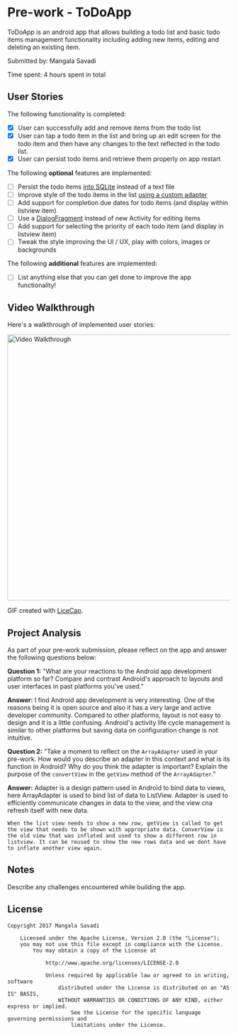 # Pre-work - ToDoApp

ToDoApp is an android app that allows building a todo list and basic todo items management functionality including adding new items, editing and deleting an existing item.

Submitted by: Mangala Savadi

Time spent: 4 hours spent in total

## User Stories

The following functionality is completed:

* [X] User can successfully add and remove items from the todo list
* [X] User can tap a todo item in the list and bring up an edit screen for the todo item and then have any changes to the text reflected in the todo list.
* [X] User can persist todo items and retrieve them properly on app restart

The following **optional** features are implemented:

* [ ] Persist the todo items [into SQLite](http://guides.codepath.com/android/Persisting-Data-to-the-Device#sqlite) instead of a text file
* [ ] Improve style of the todo items in the list [using a custom adapter](http://guides.codepath.com/android/Using-an-ArrayAdapter-with-ListView)
* [ ] Add support for completion due dates for todo items (and display within listview item)
* [ ] Use a [DialogFragment](http://guides.codepath.com/android/Using-DialogFragment) instead of new Activity for editing items
* [ ] Add support for selecting the priority of each todo item (and display in listview item)
* [ ] Tweak the style improving the UI / UX, play with colors, images or backgrounds

The following **additional** features are implemented:

* [ ] List anything else that you can get done to improve the app functionality!

## Video Walkthrough

Here's a walkthrough of implemented user stories:

<img src='http://i.imgur.com/geac0pv.gif' title='Video Walkthrough' width='600' alt='Video Walkthrough' />

GIF created with [LiceCap](http://www.cockos.com/licecap/).

## Project Analysis

As part of your pre-work submission, please reflect on the app and answer the following questions below:

**Question 1:** "What are your reactions to the Android app development platform so far? Compare and contrast Android's approach to layouts and user interfaces in past platforms you've used."

**Answer:** I find Android app development is very interesting. One of the reasons being it is open source and also it has a very large and active developer community. Compared to other platforms, layout is not easy to design and it is a little confusing. Android's activity life cycle management is similar to other platforms but saving data on configuration change is not intuitive. 

**Question 2:** "Take a moment to reflect on the `ArrayAdapter` used in your pre-work. How would you describe an adapter in this context and what is its function in Android? Why do you think the adapter is important? Explain the purpose of the `convertView` in the `getView` method of the `ArrayAdapter`."

**Answer:** Adapter is a design pattern used in Android to bind data to views, here ArrayAdapter is used to bind list of data to ListView. Adapter is used to efficiently communicate changes in data to the view, and the view cna refresh itself with new data.

    When the list view needs to show a new row, getView is called to get the view that needs to be shown with appropriate data. ConverView is the old view that was inflated and used to show a different row in listview. It can be reused to show the new rows data and we dont have to inflate another view again.

## Notes

Describe any challenges encountered while building the app.

## License

    Copyright 2017 Mangala Savadi

        Licensed under the Apache License, Version 2.0 (the "License");
	    you may not use this file except in compliance with the License.
	        You may obtain a copy of the License at

		        http://www.apache.org/licenses/LICENSE-2.0

			    Unless required by applicable law or agreed to in writing, software
			        distributed under the License is distributed on an "AS IS" BASIS,
				    WITHOUT WARRANTIES OR CONDITIONS OF ANY KIND, either express or implied.
				        See the License for the specific language governing permissions and
					    limitations under the License.
